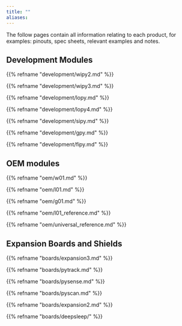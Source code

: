 ```yaml
---
title: ""
aliases:
---
```

The follow pages contain all information relating to each product, for examples: pinouts, spec sheets, relevant examples and notes.

## Development Modules

{{% refname "development/wipy2.md" %}}

{{% refname "development/wipy3.md" %}}

{{% refname "development/lopy.md" %}}

{{% refname "development/lopy4.md" %}}

{{% refname "development/sipy.md" %}}

{{% refname "development/gpy.md" %}}

{{% refname "development/fipy.md" %}}

## OEM modules

{{% refname "oem/w01.md" %}}

{{% refname "oem/l01.md" %}}

{{% refname "oem/g01.md" %}}

{{% refname "oem/l01\_reference.md" %}}

{{% refname "oem/universal\_reference.md" %}}

## Expansion Boards and Shields

{{% refname "boards/expansion3.md" %}}

{{% refname "boards/pytrack.md" %}}

{{% refname "boards/pysense.md" %}}

{{% refname "boards/pyscan.md" %}}

{{% refname "boards/expansion2.md" %}}

{{% refname "boards/deepsleep/" %}}

